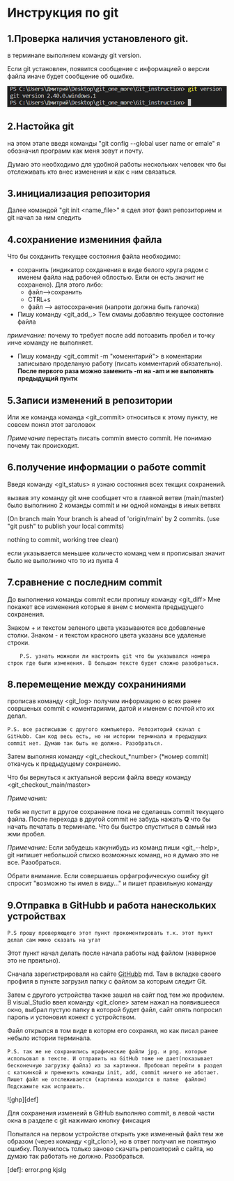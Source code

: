 # Инструкция по git
## 1.Проверка наличия установленого git.
в терминале выполняем команду git version.

Если git установлен, появится сообщение с информацией о версии файла иначе будет сообщение об ошибке.

![ghp](punktone.png)

## 2.Настойка git
на этом этапе введя команды "git config --global user name or emale" я обозначил программ как меня зовут и почту. 

Думаю это необходимо для удобной работы нескольких человек что бы отслеживать кто внес изменения и как с ним связаться.
## 3.инициализация репозитория 
Далее командой "git init <name_file>" я сдел этот фаил репозиторием и git начал за ним следить
## 4.сохраниение измениния файла 
Что бы сохданить текущее состояния файла необходимо: 
* сохранить (индикатор сохданения в виде белого круга рядом с именем файла над рабочей облостью. Еили он есть значит не сохранено). Для этого либо:
    * файл-->сохранить
    * CTRL+s
    * файл --> автосохранения (напроти должна быть галочка)
* Пишу команду <git_add_.> Тем смамы добавляю текущее состояние файла 

*примечание:* почему то требует после add потоавить пробел и точку инче команду не выполняет.
* Пишу команду <git_commit -m "коменнтарий"> в коментарии записываю проделаную работу (писать комментарий обязательно).
**После первого раза можно заменить -m на -am и не выполнять предыдущий пунтк**

## 5.Записи изменений в репозитории 
Или же команда команда <git_commit> относиться к этому пункту, не совсем понял этот заголовок 

*Примечание* перестать писать commin вместо  commit. Не понимаю почему так происходит.
## 6.получение информации о работе commit 
Введя команду <git_status> я узнаю состояния всех текщих сохранений.

вызвав эту команду git  мне сообщает что в главной ветви (main/master) было выполнино 2 команды commit и ни одной команды в иных ветвях 

(On branch main
Your branch is ahead of 'origin/main' by 2 commits.
  (use "git push" to publish your local commits)

nothing to commit, working tree clean)

если указывается меньшее количесто команд чем я прописывал значит было не выполнино что то из пунта  4
## 7.сравнение с последним commit

До выполнения команды commit если пропишу команду <git_diff> Мне покажет все изменения которые я внем с момента предыдущего сохранения.

Знаком + и текстом зеленого цвета указываются все добавленые столки. Знаком - и текстом красного цвета указаны все удаленые строки.

        P.S. узнать можноли ли настроить git что бы указывался номера строк где были изменения. В большом тексте будет сложно разобраться.


## 8.перемещение между сохраниниями 

прописав команду <git_log> получим информацию о всех ранее совршеных commit с коментариями, датой и именем с почтой кто их делал. 

    P.S. все расписываю с другого компьютера. Репозиторий скачал с GitHubb. Сам код весь есть, но ни истории терминала и предыдущих commit нет. Думаю так быть не должно. Разобраться.


Затем выполняя команду <git_checkout_*number> (*номер commit) откачусь к предыдущему сохранеию.

Что бы вернуться к актуальной версии файла введу команду <git_checkout_main/master>

*Примечания:*

тебя не пустит в другое сохранение пока не сделаешь commit текущего файла.
После перехода в другой commit не забудь нажать **Q** что бы начать печатать в терминале. Что бы быстро спуститься в самый низ жми пробел.

*Примечание:* Если забудешь какунибудь из команд пиши <git_--help>, git нипишет небольшой списко возможных команд, но я думаю это не все. Разобраться. 

Обрати внимание. Если совершаешь орфагрофическую ошибку git спросит "возможно ты имел в виду..." и пишет правильную команду 
## 9.Отправка в GitHubb и работа нанескольких устройствах 
    P.S прошу проверяющего этот пункт прокоментировать т.к. этот пункт делал сам мжно сказать на угат
Этот пункт начал делать после начала работы над файлом (наверное это не првильно). 

Сначала зарегистрироваля на сайте [GitHubb](https://github.com/DimonSurgut/Git_instruction/blob/main/Git_instruction.) md. Там в вкладке своего профиля в пункте <Repositories> загрузил папку с файлом за которым следит Git. 

Затем с другого устройства также зашел на сайт под тем же профилем. В visual_Studio ввел команду <git_clone> затем нажал на появившееся окно, выбрал пустую папку в которой будет файл, сайт опять попросил пароль и устоновил конект с устройством. 

Файл открылся в том виде в которм его сохранял, но как писал ранее небыло истории терминала.

    P.S. так же не сохранились нрафические файли jpg. и png. которые испольовал в тексте. И отправить на GitHub тоже не дает(показывает бесконечную загрузку файла) из за картинки. Пробовал перейти в раздел с каткинкой и пременить команды init, add, commit ничего не аботает. Пишет файл не отслеживается (картинка находится в папке  файлом) Подскажите как исправить. 
    
![ghp][def]

Для сохранения изменеий в GitHub выполняю commit, в левой части окна в разделе с git нажимаю кнопку фиксация 

Попытался на первом устройстве открыть уже измененый файл тем же образом (через команду <git_clon>), но в ответ получил не понятную ошибку. Получилось только заново скачать репозиторий с сайта, но думаю так работать не должно. Разобраться.

[def]: error.png kjslg